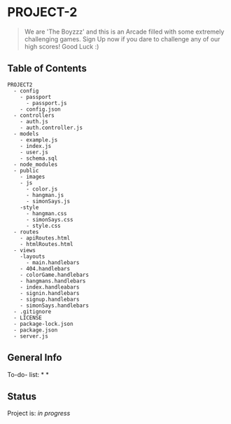 # PROJECT-2
> We are 'The Boyzzz' and this is an Arcade filled with some extremely challenging games. Sign Up now if you dare to challenge any of our high scores! Good Luck :)

## Table of Contents

```
PROJECT2
  - config
    - passport
      - passport.js
    - config.json
  - controllers
    - auth.js
    - auth.controller.js
  - models
    - example.js
    - index.js
    - user.js
    - schema.sql
  - node_modules
  - public
    - images
    - js
      - color.js
      - hangman.js
      - simonSays.js
    -style
      - hangman.css
      - simonSays.css
      - style.css
  - routes
    - apiRoutes.html
    - htmlRoutes.html
  - views
    -layouts
      - main.handlebars
    - 404.handlebars
    - colorGame.handlebars
    - hangmans.handlebars
    - index.handleabars
    - signin.handlebars
    - signup.handlebars
    - simonSays.handlebars
  - .gitignore
  - LICENSE
  - package-lock.json
  - package.json
  - server.js
```

## General Info


To-do- list:
* 
* 

## Status
Project is: _in progress_